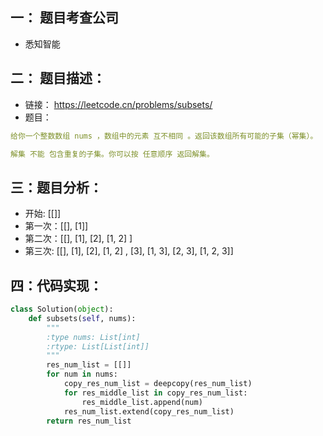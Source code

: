 ## 一： 题目考查公司
- 悉知智能
## 二： 题目描述：
- 链接： https://leetcode.cn/problems/subsets/
- 题目： 
```yaml
给你一个整数数组 nums ，数组中的元素 互不相同 。返回该数组所有可能的子集（幂集）。

解集 不能 包含重复的子集。你可以按 任意顺序 返回解集。
```

## 三：题目分析： 
- 开始: [[]]
- 第一次：[[], [1]]
- 第二次：[[], [1], [2], [1, 2] ]
- 第三次: [[], [1], [2], [1, 2] , [3], [1, 3], [2, 3], [1, 2, 3]]


## 四：代码实现： 
```python
class Solution(object):
    def subsets(self, nums):
        """
        :type nums: List[int]
        :rtype: List[List[int]]
        """
        res_num_list = [[]]
        for num in nums: 
            copy_res_num_list = deepcopy(res_num_list)
            for res_middle_list in copy_res_num_list: 
                res_middle_list.append(num)
            res_num_list.extend(copy_res_num_list)
        return res_num_list
```










